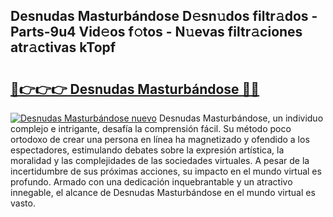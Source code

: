 ## Desnudas Masturbándose D𝚎sn𝚞dos filtr𝚊dos - Parts-9u4 Vid𝚎os f𝚘tos - N𝚞evas filtr𝚊ciones atr𝚊ctivas kTopf

# <h2><a href="http://mbcmq7.tromn.icu/?c=Desnudas+Masturb%c3%a1ndose">🔗👉👉👉 Desnudas Masturbándose 🔗🔗</a></h2>

[![Desnudas Masturbándose nuevo](https://i.imgur.com/pEAQMta.gif)](http://mbcmq7.tromn.icu/?c=Desnudas+Masturb%c3%a1ndose)
Desnudas Masturbándose, un individuo complejo e intrigante, desafía la comprensión fácil. Su método poco ortodoxo de crear una persona en línea ha magnetizado y ofendido a los espectadores, estimulando debates sobre la expresión artística, la moralidad y las complejidades de las sociedades virtuales. A pesar de la incertidumbre de sus próximas acciones, su impacto en el mundo virtual es profundo. Armado con una dedicación inquebrantable y un atractivo innegable, el alcance de Desnudas Masturbándose en el mundo virtual es vasto.
